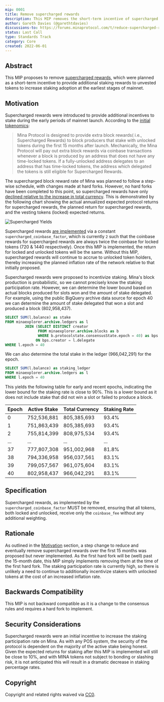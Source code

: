 ```yaml
---
mip: 0001
title: Remove supercharged rewards
description: This MIP removes the short-term incentive of supercharged rewards
author: Gareth Davies (@garethtdavies)
discussions-to: https://forums.minaprotocol.com/t/reduce-supercharged-rewards-in-line-with-initial-tokenomics/4540
status: Last Call
type: Standards Track
category: Core
created: 2022-06-01
---
```


## Abstract

This MIP proposes to remove [supercharged rewards](https://minaprotocol.com/blog/mina-token-distribution-and-supply), which were planned as a short-term incentive to provide additional staking rewards to unvested tokens to increase staking adoption at the earliest stages of mainnet.

## Motivation

Supercharged rewards were introduced to provide additional incentives to stake during the early periods of mainnet launch. According to the [initial tokenomics](https://minaprotocol.com/blog/mina-token-distribution-and-supply):

> Mina Protocol is designed to provide extra block rewards( i.e., Supercharged Rewards) to block producers that stake with unlocked tokens during the first 15 months after launch. Mechanically, the Mina Protocol will pay out extra block rewards via coinbase transactions whenever a block is produced by an address that does not have any time-locked tokens. If a fully-unlocked address delegates to an address that has time-locked tokens, the address which delegated the tokens is still eligible for Supercharged Rewards.

The supercharged block reward rate of Mina was planned to follow a step-wise schedule, with changes made at hard forks. However, no hard forks have been completed to this point, so supercharged rewards have only [declined relative to the increase in total currency](https://minaprotocol.com/blog/update-on-minas-supercharged-rewards-schedule). This is demonstrated by the following chart showing the actual annualized expected protocol returns for supercharged rewards, the planned return for supercharged rewards, and the vesting tokens (locked) expected returns.

![Supercharged Yields](https://storage.googleapis.com/mina-explorer-data/supercharged_yields_epoch40.png)

Supercharged rewards [are implemented](https://github.com/MinaProtocol/mina/pull/5867) via a constant `supercharged_coinbase_factor`, which is currently `2` such that the coinbase rewards for supercharged rewards are always twice the coinbase for locked tokens (720 & 1440 respectively). Once this MIP is implemented, the return for locked and unlocked tokens will be the same. Without this MIP, supercharged rewards will continue to accrue to unlocked token holders, thereby increasing the planned inflation rate of the network relative to that initially proposed.

Supercharged rewards were proposed to incentivize staking. Mina's block production is probabilistic, so we cannot precisely know the staking participation rate. However, we can determine the lower bound based on actual blocks produced for slots won and the amount of stake delegated. For example, using the public BigQuery archive data source for epoch 40 we can determine the amount of stake delegated that won a slot and produced a block (802,958,437).

```sql
SELECT SUM(l.balance) as stake
FROM minaexplorer.archive.ledgers as l
         JOIN (SELECT DISTINCT creator
               FROM minaexplorer.archive.blocks as b
               WHERE b.protocolstate.consensusState.epoch = 40) as bps
              ON bps.creator = l.delegate
WHERE l.epoch = 40
```

We can also determine the total stake in the ledger (966,042,291) for the epoch.

```sql
SELECT SUM(l.balance) as staking_ledger
FROM minaexplorer.archive.ledgers as l
WHERE l.epoch = 40
```

This yields the following table for early and recent epochs, indicating the lower bound for the staking rate is close to 90%. This is a lower bound as it does not include stake that did not win a slot or failed to produce a block.

| Epoch | Active Stake | Total Currency | Staking Rate |
| ----- | ------------ | -------------- | ------------ |
| 0     | 752,536,881  | 805,385,693    | 93.4%        |
| 1     | 751,863,439  | 805,385,693    | 93.4%        |
| 2     | 755,814,399  | 808,975,534    | 93.4%        |
| ...   | ...          | ...            | ...          |
| 37    | 777,807,308  | 951,002,968    | 81.8%        |
| 38    | 794,336,958  | 956,037,561    | 83.1%        |
| 39    | 799,057,567  | 961,075,604    | 83.1%        |
| 40    | 802,958,437  | 966,042,291    | 83.1%        |

## Specification

Supercharged rewards, as implemented by the `supercharged_coinbase_factor` MUST be removed, ensuring that all tokens, both locked and unlocked, receive only the `coinbase_fee` without any additional weighting.

## Rationale

As outlined in the [Motivation](#motivation) section, a step change to reduce and eventually remove supercharged rewards over the first 15 months was proposed but never implemented. As the first hard fork will be (well) past the 15-month date, this MIP simply implements removing them at the time of the first hard fork. The staking participation rate is currently high, so there is unlikely a need to continue to additionally incentivize stakers with unlocked tokens at the cost of an increased inflation rate.

## Backwards Compatibility

This MIP is not backward compatible as it is a change to the consensus rules and requires a hard fork to implement.

## Security Considerations

Supercharged rewards were an initial incentive to increase the staking participation rate on Mina. As with any POS system, the security of the protocol is dependent on the majority of the active stake being honest. Given the expected returns for staking after this MIP is implemented will still be close to 10%, and with MINA tokens not subject to bonding or slashing risk, it is not anticipated this will result in a dramatic decrease in staking percentage rates.

## Copyright

Copyright and related rights waived via [CC0](https://creativecommons.org/publicdomain/zero/1.0/).
